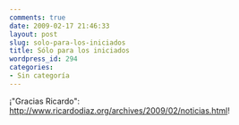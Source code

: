 ```yaml
---
comments: true
date: 2009-02-17 21:46:33
layout: post
slug: solo-para-los-iniciados
title: Sólo para los iniciados
wordpress_id: 294
categories:
- Sin categoría
---
```


¡"Gracias Ricardo": <http://www.ricardodiaz.org/archives/2009/02/noticias.html>!



